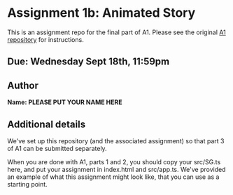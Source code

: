 # Assignment 1b: Animated Story

This is an assignment repo for the final part of A1.  Please see the original [A1 repository](https://github.com/cs3451/f19-a1) for instructions.

## Due: Wednesday Sept 18th, 11:59pm

## Author

**Name:  PLEASE PUT YOUR NAME HERE**

## Additional details

We've set up this repository (and the associated assignment) so that part 3 of A1 can be submitted separately.

When you are done with A1, parts 1 and 2, you should copy your src/SG.ts here, and put your assignment in index.html and src/app.ts.  We've provided an example of what this assignment might look like, that you can use as a starting point.
